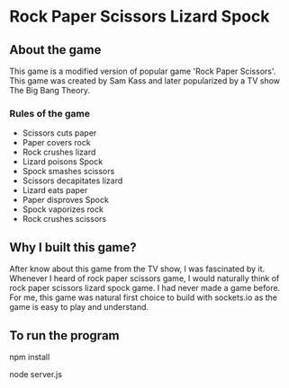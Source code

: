 # Rock Paper Scissors Lizard Spock

## About the game
This game is a modified version of popular game 'Rock Paper Scissors'. This game was created by Sam Kass and later popularized by a TV show The Big Bang Theory.

### Rules of the game
* Scissors cuts paper
* Paper covers rock
* Rock crushes lizard
* Lizard poisons Spock
* Spock smashes scissors
* Scissors decapitates lizard
* Lizard eats paper
* Paper disproves Spock
* Spock vaporizes rock
* Rock crushes scissors

## Why I built this game?
After know about this game from the TV show, I was fascinated by it. Whenever I heard of rock paper scissors game, I would naturally think of rock paper scissors lizard spock game. I had never made a game before. For me, this game was natural first choice to build with sockets.io as the game is easy to play and understand.


## To run the program

npm install

node server.js

